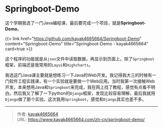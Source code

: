 # Springboot-Demo

这个学期我选了一门Java编程课，最后要完成一个项目，就是**Springboot-Demo**。
<!--more-->

{{< link href="https://github.com/kayak4665664/Springboot-Demo" content="Springboot-Demo" title="Springboot-Demo - kayak4665664" card=true >}}

这个程序的功能就是从`json`文件中读取数据，再显示到页面上。除了`Springboot`框架，前端还是我常用的`Layui`和`Highcharts`。

我选这门Java课主要就是想练习一下Java的Web开发。我记得我大三的时候有一门软件工程实践课，有一个实验就是要做一个Web应用。当时我第一次接触Web开发，本来想用Java和`Springboot`来完成，我在网上找了教程，感觉有点看不明白。然后我又了解了一下python的`Django`框架，发现比较容易理解，最后我就用`Django`做了那个实验。这次我用`Springboot`，感觉和`Django`其实也差不多。

---

> 作者: [kayak4665664](https://github.com/kayak4665664)  
> URL: https://www.kayak4665664.com/zh-cn/springboot-demo/  

